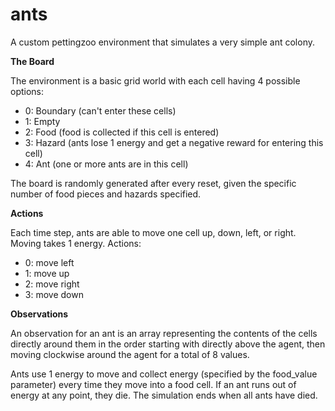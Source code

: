 # ants
A custom pettingzoo environment that simulates a very simple ant colony.

**The Board**

The environment is a basic grid world with each cell having 4 possible options:
- 0: Boundary (can't enter these cells)
- 1: Empty
- 2: Food (food is collected if this cell is entered)
- 3: Hazard (ants lose 1 energy and get a negative reward for entering this cell)
- 4: Ant (one or more ants are in this cell)

The board is randomly generated after every reset, given the specific number of
food pieces and hazards specified.

**Actions**

Each time step, ants are able to move one cell up, down, left, or right.
Moving takes 1 energy.
Actions:
- 0: move left
- 1: move up
- 2: move right
- 3: move down

**Observations**

An observation for an ant is an array representing the contents of the cells
directly around them in the order starting with directly above the agent, then
moving clockwise around the agent for a total of 8 values.

Ants use 1 energy to move and collect energy (specified by the food_value parameter)
every time they move into a food cell. If an ant runs out of energy at any point,
they die. The simulation ends when all ants have died.  
